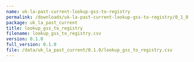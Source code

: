 ```yaml
---
name: uk-la-past-current-lookup-gss-to-registry
permalink: /downloads/uk-la-past-current-lookup-gss-to-registry/0_1_0
package: uk_la_past_current
title: lookup_gss_to_registry
filename: lookup_gss_to_registry.csv
version: 0.1.0
full_version: 0.1.0
file: /data/uk_la_past_current/0.1.0/lookup_gss_to_registry.csv
---
```

